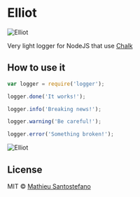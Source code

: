 # Elliot

![Elliot](http://mrrobotquotes.com/wp-content/uploads/2015/06/robot12.png)

Very light logger for NodeJS that use [Chalk](https://www.npmjs.com/package/chalk)

## How to use it

``` javascript
var logger = require('logger');

logger.done('It works!');

logger.info('Breaking news!');

logger.warning('Be careful!');

logger.error('Something broken!');
```

![Elliot](https://github.com/welcoMattic/logger/raw/master/screenshot.png)

## License

MIT © [Mathieu Santostefano](http://blog.welcomattic.com)
